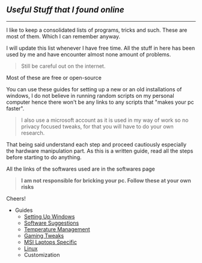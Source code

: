 ## _Useful Stuff that I found online_

---

I like to keep a consolidated lists of programs, tricks and such. These are most of them. Which I can remember anyway.

I will update this list whenever I have free time. All the stuff in here has been used by me and have encounter almost none amount of problems.

> Still be careful out on the internet.

Most of these are free or open-source

You can use these guides for setting up a new or an old installations of windows, I do not believe in running random scripts on my personal computer hence there won't be any links to any scripts that "makes your pc faster".

> I also use a microsoft account as it is used in my way of work so no privacy focused tweaks, for that you will have to do your own research.

That being said understand each step and proceed cautiously especially the hardware manipulation part. As this is a written guide, read all the steps before starting to do anything.

All the links of the softwares used are in the softwares page

> **I am not responsible for bricking your pc. Follow these at your own risks**

Cheers!

- Guides
  - [Setting Up Windows](./guides/windows.md)
  - [Software Suggestions](./guides/software.md)
  - [Temperature Management](./guides/temps.md)
  - [Gaming Tweaks](./guides/game.md)
  - [MSI Laptops Specific](./guides/MSI-Laptops.md)
  - [Linux](./guides/linux.md)
  - Customization
